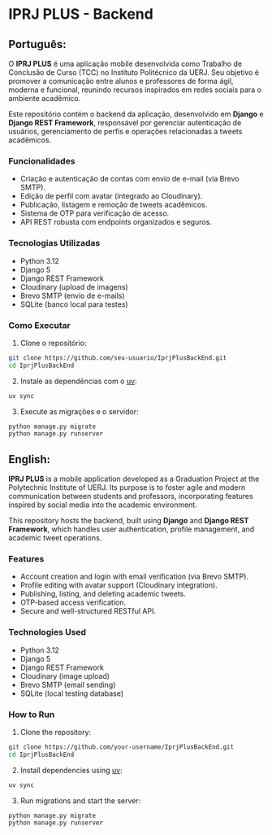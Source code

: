 # IPRJ PLUS - Backend

## Português:

O **IPRJ PLUS** é uma aplicação mobile desenvolvida como Trabalho de Conclusão de Curso (TCC) no Instituto Politécnico da UERJ. Seu objetivo é promover a comunicação entre alunos e professores de forma ágil, moderna e funcional, reunindo recursos inspirados em redes sociais para o ambiente acadêmico.

Este repositório contém o backend da aplicação, desenvolvido em **Django** e **Django REST Framework**, responsável por gerenciar autenticação de usuários, gerenciamento de perfis e operações relacionadas a tweets acadêmicos.

### Funcionalidades

- Criação e autenticação de contas com envio de e-mail (via Brevo SMTP).
- Edição de perfil com avatar (integrado ao Cloudinary).
- Publicação, listagem e remoção de tweets acadêmicos.
- Sistema de OTP para verificação de acesso.
- API REST robusta com endpoints organizados e seguros.

### Tecnologias Utilizadas

- Python 3.12
- Django 5
- Django REST Framework
- Cloudinary (upload de imagens)
- Brevo SMTP (envio de e-mails)
- SQLite (banco local para testes)

### Como Executar

1. Clone o repositório:
```bash
git clone https://github.com/seu-usuario/IprjPlusBackEnd.git
cd IprjPlusBackEnd
```

2. Instale as dependências com o [uv](https://github.com/astral-sh/uv):
```bash
uv sync
```

3. Execute as migrações e o servidor:
```bash
python manage.py migrate
python manage.py runserver
```

## English:

**IPRJ PLUS** is a mobile application developed as a Graduation Project at the Polytechnic Institute of UERJ. Its purpose is to foster agile and modern communication between students and professors, incorporating features inspired by social media into the academic environment.

This repository hosts the backend, built using **Django** and **Django REST Framework**, which handles user authentication, profile management, and academic tweet operations.

### Features

- Account creation and login with email verification (via Brevo SMTP).
- Profile editing with avatar support (Cloudinary integration).
- Publishing, listing, and deleting academic tweets.
- OTP-based access verification.
- Secure and well-structured RESTful API.

### Technologies Used

- Python 3.12
- Django 5
- Django REST Framework
- Cloudinary (image upload)
- Brevo SMTP (email sending)
- SQLite (local testing database)

### How to Run

1. Clone the repository:
```bash
git clone https://github.com/your-username/IprjPlusBackEnd.git
cd IprjPlusBackEnd
```

2. Install dependencies using [uv](https://github.com/astral-sh/uv):
```bash
uv sync
```

3. Run migrations and start the server:
```bash
python manage.py migrate
python manage.py runserver
```
